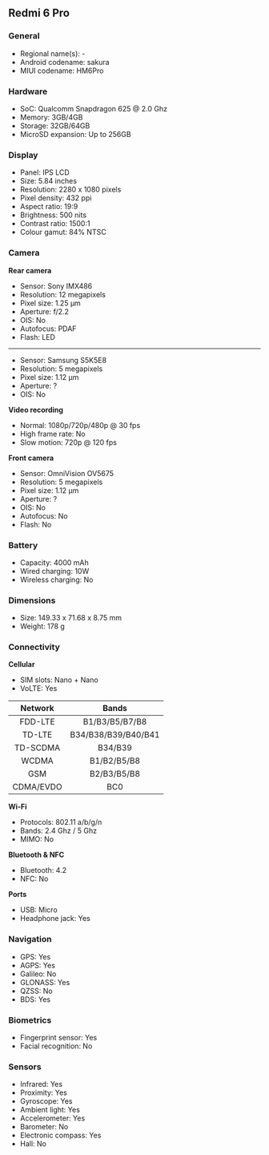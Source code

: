 ## Redmi 6 Pro

### General

* Regional name(s): -
* Android codename: sakura
* MIUI codename: HM6Pro

### Hardware

* SoC: Qualcomm Snapdragon 625 @ 2.0 Ghz
* Memory: 3GB/4GB
* Storage: 32GB/64GB
* MicroSD expansion: Up to 256GB

### Display

* Panel: IPS LCD
* Size: 5.84 inches
* Resolution: 2280 x 1080 pixels
* Pixel density: 432 ppi
* Aspect ratio: 19:9
* Brightness: 500 nits
* Contrast ratio: 1500:1
* Colour gamut: 84% NTSC

### Camera

**Rear camera**

* Sensor: Sony IMX486
* Resolution: 12 megapixels
* Pixel size: 1.25 µm
* Aperture: f/2.2
* OIS: No
* Autofocus: PDAF
* Flash: LED

---

* Sensor: Samsung S5K5E8
* Resolution: 5 megapixels
* Pixel size: 1.12 µm
* Aperture: ?
* OIS: No

**Video recording**

* Normal: 1080p/720p/480p @ 30 fps
* High frame rate: No
* Slow motion: 720p @ 120 fps

**Front camera**

* Sensor: OmniVision OV5675
* Resolution: 5 megapixels
* Pixel size: 1.12 µm
* Aperture: ?
* OIS: No
* Autofocus: No
* Flash: No

### Battery

* Capacity: 4000 mAh
* Wired charging: 10W
* Wireless charging: No

### Dimensions

* Size: 149.33 x 71.68 x 8.75 mm
* Weight: 178 g

### Connectivity

**Cellular**

* SIM slots: Nano + Nano
* VoLTE: Yes

|  Network  |   Bands   |
|:---------:|:-------------------:|
|  FDD-LTE  |    B1/B3/B5/B7/B8   |
|   TD-LTE  | B34/B38/B39/B40/B41 |
|  TD-SCDMA |       B34/B39       |
|   WCDMA   |     B1/B2/B5/B8     |
|    GSM    |     B2/B3/B5/B8     |
| CDMA/EVDO |         BC0         |

**Wi-Fi**

* Protocols: 802.11 a/b/g/n
* Bands: 2.4 Ghz / 5 Ghz
* MIMO: No

**Bluetooth & NFC**

* Bluetooth: 4.2
* NFC: No

**Ports**

* USB: Micro
* Headphone jack: Yes

### Navigation

* GPS: Yes
* AGPS: Yes
* Galileo: No
* GLONASS: Yes
* QZSS: No
* BDS: Yes

### Biometrics

* Fingerprint sensor: Yes
* Facial recognition: No

### Sensors

* Infrared: Yes
* Proximity: Yes
* Gyroscope: Yes
* Ambient light: Yes
* Accelerometer: Yes
* Barometer: No
* Electronic compass: Yes
* Hall: No